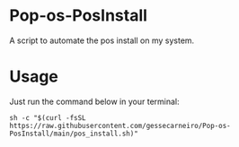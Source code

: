 # Pop-os-PosInstall
A script to automate the pos install on my system.

# Usage
Just run the command below in your terminal:
```
sh -c "$(curl -fsSL https://raw.githubusercontent.com/gessecarneiro/Pop-os-PosInstall/main/pos_install.sh)"
```
